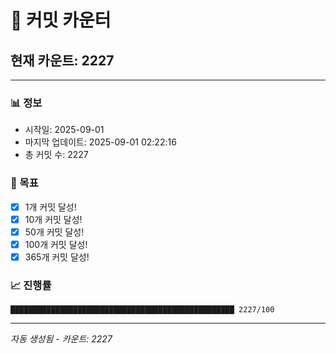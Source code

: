 # 🔢 커밋 카운터

## 현재 카운트: 2227

---

### 📊 정보
- 시작일: 2025-09-01
- 마지막 업데이트: 2025-09-01 02:22:16
- 총 커밋 수: 2227

### 🎯 목표
- [x] 1개 커밋 달성!
- [x] 10개 커밋 달성!
- [x] 50개 커밋 달성!
- [x] 100개 커밋 달성!
- [x] 365개 커밋 달성!

### 📈 진행률
```
██████████████████████████████████████████████████ 2227/100
```

---
*자동 생성됨 - 카운트: 2227*

